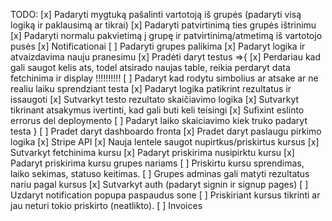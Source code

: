 TODO:
[x] Padaryti mygtuką pašalinti vartotoją iš grupės (padaryti visą logiką ir paklausimą ar tikrai)
[x] Padaryti patvirtinimą ties grupės ištrinimu
[x] Padaryti normalu pakvietimą į grupę ir patvirtinimą/atmetimą iš vartotojo pusės
[x] Notificationai
[ ] Padaryti grupes palikima
[x] Padaryt logika ir atvaizdavima nauju pranesimu
[x] Pradėti daryt testus =>{
[x] Perdariau kad gali saugot kelis ats, todel atsirado naujas table, reikia perdaryt data fetchinima ir display !!!!!!!!!!
[ ] Padaryt kad rodytu simbolius ar atsake ar ne realiu laiku sprendziant testa
[x] Padaryt logika patikrint rezultatus ir issaugoti
[x] Sutvarkyt testo rezultato skaičiavimo logika
[x] Sutvarkyt tikrinant atsakymus ivertinti, kad gali buti keli teisingi
[x] Sufixint eslinto errorus del deploymento
[ ] Padaryt laiko skaiciavimo kiek truko padaryt testa
}
[ ] Pradet daryt dashboardo fronta
[x] Pradet daryt paslaugu pirkimo logika
[x] Stripe API
[x] Nauja lentele saugot nupirtkus/priskirtus kursus
[x] Sutvarkyt fetchinima kursu
[x] Padaryt priskirima nusipirktu kursu
[x] Padaryt priskirima kursu grupes nariams
[ ] Priskirtu kursu sprendimas, laiko sekimas, statuso keitimas.
[ ] Grupes adminas gali matyti rezultatus nariu pagal kursus
[x] Sutvarkyt auth (padaryt signin ir signup pages)
[ ] Uzdaryt notification popupa paspaudus sone
[ ] Priskiriant kursus tikrinti ar jau neturi tokio priskirto (neatlikto).
[ ] Invoices
